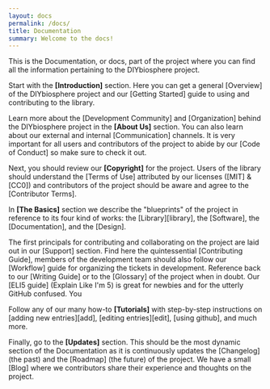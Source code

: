 ```yaml
---
layout: docs
permalink: /docs/
title: Documentation
summary: Welcome to the docs!
---
```


This is the Documentation, or docs, part of the project where you can find all the information pertaining to the DIYbiosphere project.

Start with the **[Introduction]** section. Here you can get a general [Overview] of the DIYbiosphere project and our [Getting Started]  guide to using and contributing to the library.

Learn more about the [Development Community] and [Organization] behind the DIYbiosphere project in the **[About Us]** section. You can also learn about our external and internal [Communication] channels. It is very important for all users and contributors of the project to abide by our [Code of Conduct] so make sure to check it out.

Next, you should review our **[Copyright]** for the project. Users of the library should understand the [Terms of Use] attributed by our licenses ([MIT] & [CC0]) and contributors of the project should be aware and agree to the [Contributor Terms].

In **[The Basics]** section we describe the "blueprints" of the project in reference to its four kind of works: the [Library][library], the [Software], the [Documentation], and the [Design].

The first principals for contributing and collaborating on the project are laid out in our [Support] section. Find here the quintessential [Contributing Guide], members of the development team should also follow our [Workflow] guide for organizing the tickets in development. Reference back to our [Writing Guide] or to the [Glossary] of the project when in doubt. Our [ELI5 guide] (Explain Like I'm 5) is great for newbies and for the utterly GitHub confused. You

Follow any of our many how-to **[Tutorials]** with step-by-step instructions on [adding new entries][add], [editing entries][edit], [using github], and much more.

Finally, go to the **[Updates]** section. This should be the most dynamic section of the Documentation as it is continuously updates the [Changelog] (the past) and the [Roadmap] (the future) of the project. We have a small [Blog] where we contributors share their experience and thoughts on the project.
